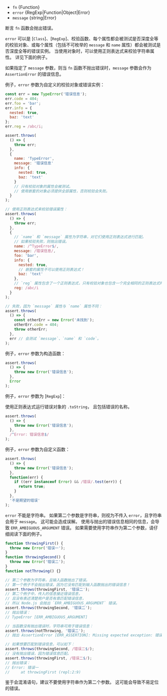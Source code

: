 <!-- YAML
added: v0.1.21
changes:
  - version: v10.2.0
    pr-url: https://github.com/nodejs/node/pull/20485
    description: The `error` parameter can be an object containing regular
                 expressions now.
  - version: v9.9.0
    pr-url: https://github.com/nodejs/node/pull/17584
    description: The `error` parameter can now be an object as well.
  - version: v4.2.0
    pr-url: https://github.com/nodejs/node/pull/3276
    description: The `error` parameter can now be an arrow function.
-->
* `fn` {Function}
* `error` {RegExp|Function|Object|Error}
* `message` {string|Error}

断言 `fn` 函数会抛出错误。

`error` 可以是 [`Class`]、[`RegExp`]、校验函数、每个属性都会被测试是否深度全等的校验对象、或每个属性（包括不可枚举的 `message` 和 `name` 属性）都会被测试是否深度全等的错误实例。
当使用对象时，可以使用正则表达式来校验字符串属性。
详见下面的例子。

如果指定了 `message` 参数，则当 `fn` 函数不抛出错误时，`message` 参数会作为 `AssertionError` 的错误信息。

例子，`error` 参数为自定义的校验对象或错误实例：

```js
const err = new TypeError('错误信息');
err.code = 404;
err.foo = 'bar';
err.info = {
  nested: true,
  baz: 'text'
};
err.reg = /abc/i;

assert.throws(
  () => {
    throw err;
  },
  {
    name: 'TypeError',
    message: '错误信息'
    info: {
      nested: true,
      baz: 'text'
    }
    // 只有校验对象的属性会被测试。
    // 使用嵌套的对象必须提供全部属性，否则校验会失败。 
  }
);

// 使用正则表达式来校验错误属性：
assert.throws(
  () => {
    throw err;
  },
  {
    // `name` 和 `message` 属性为字符串，对它们使用正则表达式进行匹配。
    // 如果校验失败，则抛出错误。
    name: /^TypeError$/,
    message: /错误信息/,
    foo: 'bar',
    info: {
      nested: true,
      // 嵌套的属性不可以使用正则表达式！
      baz: 'text'
    },
    // `reg` 属性包含了一个正则表达式，只有校验对象也包含一个完全相同的正则表达式时，校验才会通过。
    reg: /abc/i
  }
);

// 失败，因为 `message` 属性与 `name` 属性不同：
assert.throws(
  () => {
    const otherErr = new Error('未找到');
    otherErr.code = 404;
    throw otherErr;
  },
  err // 会测试 `message`、`name` 和 `code`。
);
```

例子，`error` 参数为构造函数：

```js
assert.throws(
  () => {
    throw new Error('错误信息');
  },
  Error
);
```

例子，`error` 参数为 [`RegExp`]：

使用正则表达式运行错误对象的 `.toString`， 且包括错误的名称。

```js
assert.throws(
  () => {
    throw new Error('错误信息');
  },
  /^Error: 错误信息$/
);
```

例子，`error` 参数为自定义函数：

```js
assert.throws(
  () => {
    throw new Error('错误信息');
  },
  function(err) {
    if ((err instanceof Error) && /错误/.test(err)) {
      return true;
    }
  },
  '不是期望的错误'
);
```

`error` 不能是字符串。
如果第二个参数是字符串，则视为不传入 `error`，且字符串会用于 `message`。
这可能会造成误解。
使用与抛出的错误信息相同的信息，会导致 `ERR_AMBIGUOUS_ARGUMENT` 错误。
如果需要使用字符串作为第二个参数，请仔细阅读下面的例子。

<!-- eslint-disable no-restricted-syntax -->
```js
function throwingFirst() {
  throw new Error('错误一');
}
function throwingSecond() {
  throw new Error('错误二');
}
function notThrowing() {}

// 第二个参数为字符串，且输入函数抛出了错误。
// 第一个例子不会抛出错误，因为它没有匹配到输入函数抛出的错误信息！
assert.throws(throwingFirst, '错误二');
// 第二个例子中，传入的信息接近错误信息，
// 且没有表述清楚用户是否有意匹配错误信息，
// 所以 Node.js 会抛出 `ERR_AMBIGUOUS_ARGUMENT` 错误。
assert.throws(throwingSecond, '错误二');
// 抛出错误：
// TypeError [ERR_AMBIGUOUS_ARGUMENT]

// 当函数没有抛出错误时，字符串可用于错误信息：
assert.throws(notThrowing, '错误二');
// 抛出 AssertionError [ERR_ASSERTION]: Missing expected exception: 错误二

// 如果想要匹配到错误信息，可以如下：
assert.throws(throwingSecond, /错误二$/);
// 没有抛出错误，因为错误信息匹配。
assert.throws(throwingFirst, /错误二$/);
// 抛出错误：
// Error: 错误一
//     at throwingFirst (repl:2:9)
```

鉴于会混淆语句，建议不要使用字符串作为第二个参数。
这可能会导致不易定位的错误。


